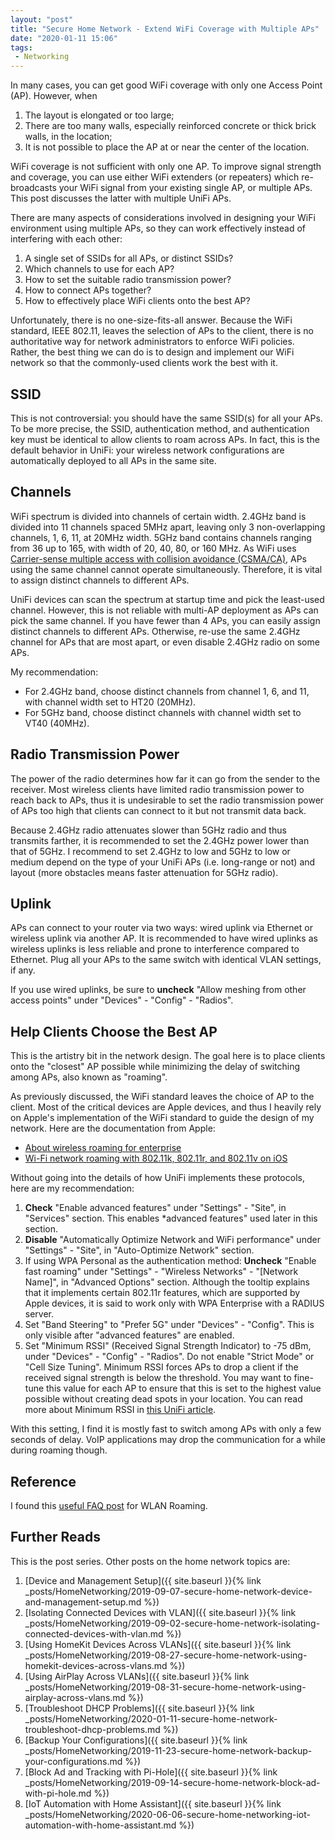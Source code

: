 ```yaml
---
layout: "post"
title: "Secure Home Network - Extend WiFi Coverage with Multiple APs"
date: "2020-01-11 15:06"
tags:
 - Networking
---
```


In many cases, you can get good WiFi coverage with only one Access Point (AP). However, when

1. The layout is elongated or too large;
2. There are too many walls, especially reinforced concrete or thick brick walls, in the location;
3. It is not possible to place the AP at or near the center of the location.

WiFi coverage is not sufficient with only one AP. To improve signal strength and coverage, you can use either WiFi extenders (or repeaters) which re-broadcasts your WiFi signal from your existing single AP, or multiple APs. This post discusses the latter with multiple UniFi APs.

There are many aspects of considerations involved in designing your WiFi environment using multiple APs, so they can work effectively instead of interfering with each other:
1. A single set of SSIDs for all APs, or distinct SSIDs?
2. Which channels to use for each AP?
3. How to set the suitable radio transmission power?
3. How to connect APs together?
4. How to effectively place WiFi clients onto the best AP?

Unfortunately, there is no one-size-fits-all answer. Because the WiFi standard, IEEE 802.11, leaves the selection of APs to the client, there is no authoritative way for network administrators to enforce WiFi policies. Rather, the best thing we can do is to design and implement our WiFi network so that the commonly-used clients work the best with it.

## SSID
This is not controversial: you should have the same SSID(s) for all your APs. To be more precise, the SSID, authentication method, and authentication key must be identical to allow clients to roam across APs. In fact, this is the default behavior in UniFi: your wireless network configurations are automatically deployed to all APs in the same site.

## Channels
WiFi spectrum is divided into channels of certain width. 2.4GHz band is divided into 11 channels spaced 5MHz apart, leaving only 3 non-overlapping channels, 1, 6, 11, at 20MHz width. 5GHz band contains channels ranging from 36 up to 165, with width of 20, 40, 80, or 160 MHz. As WiFi uses [Carrier-sense multiple access with collision avoidance (CSMA/CA)](https://en.wikipedia.org/wiki/Carrier-sense_multiple_access_with_collision_avoidance), APs using the same channel cannot operate simultaneously. Therefore, it is vital to assign distinct channels to different APs.

UniFi devices can scan the spectrum at startup time and pick the least-used channel. However, this is not reliable with multi-AP deployment as APs can pick the same channel. If you have fewer than 4 APs, you can easily assign distinct channels to different APs. Otherwise, re-use the same 2.4GHz channel for APs that are most apart, or even disable 2.4GHz radio on some APs.

My recommendation:
* For 2.4GHz band, choose distinct channels from channel 1, 6, and 11, with channel width set to HT20 (20MHz).
* For 5GHz band, choose distinct channels with channel width set to VT40 (40MHz).

## Radio Transmission Power
The power of the radio determines how far it can go from the sender to the receiver. Most wireless clients have limited radio transmission power to reach back to APs, thus it is undesirable to set the radio transmission power of APs too high that clients can connect to it but not transmit data back.

Because 2.4GHz radio attenuates slower than 5GHz radio and thus transmits farther, it is recommended to set the 2.4GHz power lower than that of 5GHz. I recommend to set 2.4GHz to low and 5GHz to low or medium depend on the type of your UniFi APs (i.e. long-range or not) and layout (more obstacles means faster attenuation for 5GHz radio).

## Uplink
APs can connect to your router via two ways: wired uplink via Ethernet or wireless uplink via another AP. It is recommended to have wired uplinks as wireless uplinks is less reliable and prone to interference compared to Ethernet. Plug all your APs to the same switch with identical VLAN settings, if any.

If you use wired uplinks, be sure to **uncheck** "Allow meshing from other access points" under "Devices" - "Config" - "Radios".

## Help Clients Choose the Best AP
This is the artistry bit in the network design. The goal here is to place clients onto the "closest" AP possible while minimizing the delay of switching among APs, also known as "roaming".

As previously discussed, the WiFi standard leaves the choice of AP to the client. Most of the critical devices are Apple devices, and thus I heavily rely on Apple's implementation of the WiFi standard to guide the design of my network. Here are the documentation from Apple:

* [About wireless roaming for enterprise](https://support.apple.com/en-au/HT203068)
* [Wi-Fi network roaming with 802.11k, 802.11r, and 802.11v on iOS](https://support.apple.com/en-us/HT202628)

Without going into the details of how UniFi implements these protocols, here are my recommendation:
1. **Check** "Enable advanced features" under "Settings" - "Site", in "Services" section. This enables *advanced features" used later in this section.
2. **Disable** "Automatically Optimize Network and WiFi performance" under "Settings" - "Site", in "Auto-Optimize Network" section.
3. If using WPA Personal as the authentication method: **Uncheck** "Enable fast roaming" under "Settings" - "Wireless Networks" - "[Network Name]", in "Advanced Options" section. Although the tooltip explains that it implements certain 802.11r features, which are supported by Apple devices, it is said to work only with WPA Enterprise with a RADIUS server.
4. Set "Band Steering" to "Prefer 5G" under "Devices" - "Config". This is only visible after "advanced features" are enabled.
5. Set "Minimum RSSI" (Received Signal Strength Indicator) to -75 dBm, under "Devices" - "Config" - "Radios". Do not enable "Strict Mode" or "Cell Size Tuning". Minimum RSSI forces APs to drop a client if the received signal strength is below the threshold. You may want to fine-tune this value for each AP to ensure that this is set to the highest value possible without creating dead spots in your location. You can read more about Minimum RSSI in [this UniFi article](https://help.ubnt.com/hc/en-us/articles/221321728-UniFi-Understanding-and-implementing-minimum-RSSI).

With this setting, I find it is mostly fast to switch among APs with only a few seconds of delay. VoIP applications may drop the communication for a while during roaming though.

## Reference
I found this [useful FAQ post](https://community.ui.com/questions/Wireless-LAN-Roaming-FAQ/3044afc5-55ac-4c52-804d-2fbb91381e60) for WLAN Roaming.


## Further Reads
This is the post series. Other posts on the home network topics are:
1. [Device and Management Setup]({{ site.baseurl }}{% link _posts/HomeNetworking/2019-09-07-secure-home-network-device-and-management-setup.md %})
1. [Isolating Connected Devices with VLAN]({{ site.baseurl }}{% link _posts/HomeNetworking/2019-09-02-secure-home-network-isolating-connected-devices-with-vlan.md %})
1. [Using HomeKit Devices Across VLANs]({{ site.baseurl }}{% link _posts/HomeNetworking/2019-08-27-secure-home-network-using-homekit-devices-across-vlans.md %})
1. [Using AirPlay Across VLANs]({{ site.baseurl }}{% link _posts/HomeNetworking/2019-08-31-secure-home-network-using-airplay-across-vlans.md %})
1. [Troubleshoot DHCP Problems]({{ site.baseurl }}{% link _posts/HomeNetworking/2020-01-11-secure-home-network-troubleshoot-dhcp-problems.md %})
1. [Backup Your Configurations]({{ site.baseurl }}{% link _posts/HomeNetworking/2019-11-23-secure-home-network-backup-your-configurations.md %})
1. [Block Ad and Tracking with Pi-Hole]({{ site.baseurl }}{% link _posts/HomeNetworking/2019-09-14-secure-home-network-block-ad-with-pi-hole.md %})
1. [IoT Automation with Home Assistant]({{ site.baseurl }}{% link _posts/HomeNetworking/2020-06-06-secure-home-networking-iot-automation-with-home-assistant.md %})
